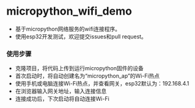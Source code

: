 # micropython_wifi_demo
- 基于micropython网络服务的wifi连接程序。
- 使用esp32开发测试，欢迎提交issues和pull request。

### 使用步骤

- 克隆项目，将代码上传到运行micropython固件的设备
- 首次启动时，将自动创建名为“micropython_ap”的Wi-Fi热点
- 使用手机或电脑连接Wi-Fi热点，并查看网关，esp32默认为：192.168.4.1
- 在浏览器输入网关地址，输入连接信息
- 连接成功后，下次启动将自动连接Wi-Fi
